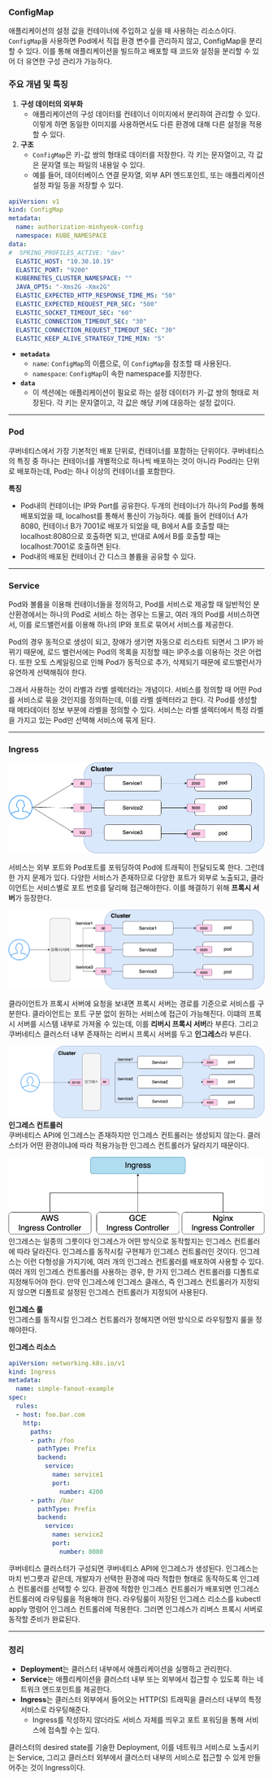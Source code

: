 ### ConfigMap
애플리케이션의 설정 값을 컨테이너에 주입하고 싶을 때 사용하는 리소스이다. `ConfigMap`을 사용하면 Pod에서 직접 환경 변수를 관리하지 않고, ConfigMap을 분리할 수 있다. 이를 통해 애플리케이션을 빌드하고 배포할 때 코드와 설정을 분리할 수 있어 더 유연한 구성 관리가 가능하다.

### 주요 개념 및 특징

1. **구성 데이터의 외부화**
    - 애플리케이션의 구성 데이터를 컨테이너 이미지에서 분리하여 관리할 수 있다. 이렇게 하면 동일한 이미지를 사용하면서도 다른 환경에 대해 다른 설정을 적용할 수 있다.
2. **구조**
    - `ConfigMap`은 키-값 쌍의 형태로 데이터를 저장한다. 각 키는 문자열이고, 각 값은 문자열 또는 파일의 내용일 수 있다.
    - 예를 들어, 데이터베이스 연결 문자열, 외부 API 엔드포인트, 또는 애플리케이션 설정 파일 등을 저장할 수 있다.

```yml
apiVersion: v1
kind: ConfigMap
metadata:
  name: authorization-minhyeok-config
  namespace: KUBE_NAMESPACE
data:
#  SPRING_PROFILES_ACTIVE: "dev"
  ELASTIC_HOST: "10.30.10.19"
  ELASTIC_PORT: "9200"
  KUBERNETES_CLUSTER_NAMESPACE: ""
  JAVA_OPTS: "-Xms2G -Xmx2G"
  ELASTIC_EXPECTED_HTTP_RESPONSE_TIME_MS: "50"
  ELASTIC_EXPECTED_REQUEST_PER_SEC: "500"
  ELASTIC_SOCKET_TIMEOUT_SEC: "60"
  ELASTIC_CONNECTION_TIMEOUT_SEC: "30"
  ELASTIC_CONNECTION_REQUEST_TIMEOUT_SEC: "30"
  ELASTIC_KEEP_ALIVE_STRATEGY_TIME_MIN: "5"
```

- **`metadata`**
    - `name`: `ConfigMap`의 이름으로, 이 `ConfigMap`을 참조할 때 사용된다.
    - `namespace`: `ConfigMap`이 속한 namespace를 지정한다.
- **`data`**
    - 이 섹션에는 애플리케이션이 필요로 하는 설정 데이터가 키-값 쌍의 형태로 저장된다. 각 키는 문자열이고, 각 값은 해당 키에 대응하는 설정 값이다.

---

### Pod

쿠버네티스에서 가장 기본적인 배포 단위로, 컨테이너를 포함하는 단위이다. 쿠버네티스의 특징 중 하나는 컨테이너를 개별적으로 하나씩 배포하는 것이 아니라 Pod라는 단위로 배포하는데, Pod는 하나 이상의 컨테이너를 포함한다.

**특징**

- Pod내의 컨테이너는 IP와 Port를 공유한다. 두개의 컨테이너가 하나의 Pod를 통해 배포되었을 때, localhost를 통해서 통신이 가능하다. 예를 들어 컨테이너 A가 8080, 컨테이너 B가 7001로 배포가 되었을 때, B에서 A를 호출할 때는 localhost:8080으로 호출하면 되고, 반대로 A에서 B를 호출할 때는 localhost:7001로 호출하면 된다.
- Pod내의 배포된 컨테이너 간 디스크 볼륨을 공유할 수 있다.

---

### Service

Pod와 볼륨을 이용해 컨테이너들을 정의하고, Pod를 서비스로 제공할 때 일반적인 분산환경에서는 하나의 Pod로 서비스 하는 경우는 드물고, 여러 개의 Pod를 서비스하면서, 이를 로드밸런서를 이용해 하나의 IP와 포트로 묶어서 서비스를 제공한다.

Pod의 경우 동적으로 생성이 되고, 장애가 생기면 자동으로 리스타트 되면서 그 IP가 바뀌기 때문에, 로드 밸런서에는 Pod의 목록을 지정할 때는 IP주소를 이용하는 것은 어렵다. 또한 오토 스케일링으로 인해 Pod가 동적으로 추가, 삭제되기 때문에 로드밸런서가 유연하게 선택해줘야 한다.

그래서 사용하는 것이 라벨과 라벨 셀렉터라는 개념이다. 서비스를 정의할 때 어떤 Pod를 서비스로 묶을 것인지를 정의하는데, 이를 라벨 셀렉터라고 한다. 각 Pod를 생성할 때 메타데이터 정보 부분에 라벨을 정의할 수 있다. 서비스는 라벨 셀렉터에서 특정 라벨을 가지고 있는 Pod만 선택해 서비스에 묶게 된다.

---

### Ingress
![img.png](./../image/ingress1.png)

서비스는 외부 포트와 Pod포트를 포워딩하여 Pod에 트래픽이 전달되도록 한다. 그런데 한 가지 문제가 있다. 다양한 서비스가 존재하므로 다양한 포트가 외부로 노출되고, 클라이언트는 서비스별로 포트 번호를 달리해 접근해야한다. 이를 해결하기 위해 **프록시 서버**가 등장한다.

![img.png](./../image/ingress2.png)

클라이언트가 프록시 서버에 요청을 보내면 프록시 서버는 경로를 기준으로 서비스를 구분한다. 클라이언트는 포트 구분 없이 원하는 서비스에 접근이 가능해진다. 이떄의 프록시 서버를 시스템 내부로 가져올 수 있는데, 이를 **리버시 프록시 서버**라 부른다. 그리고 쿠버네티스 클러스터 내부 존재하는 리버시 프록시 서버를 두고 **인그레스**라 부른다.

![img.png](./../image/ingress3.png)
**인그레스 컨트롤러**  
쿠버네티스 API에 인그레스는 존재하지만 인그레스 컨트롤러는 생성되지 않는다. 클러스터가 어떤 환경이냐에 따라 적용가능한 인그레스 컨트롤러가 달라지기 때문이다.  

![img.png](./../image/ingress4.png)
인그레스는 일종의 그릇이다 인그레스가 어떤 방식으로 동작할지는 인그레스 컨트롤러에 따라 달라진다. 인그레스를 동작시킬 구현체가 인그레스 컨트롤러인 것이다. 인그레스는 이런 다형성을 가지기에, 여러 개의 인그레스 컨트롤러를 배포하여 사용할 수 있다.  
여러 개의 인그레스 컨트롤러를 사용하는 경우, 한 가지 인그레스 컨트롤러를 디폴트로 지정해두어야 한다. 만약 인그레스에 인그레스 클래스, 즉 인그레스 컨트롤러가 지정되지 않으면 디폴트로 설정된 인그레스 컨트롤러가 지정되어 사용된다.  

**인그레스 룰**  
인그레스를 동작시킬 인그레스 컨트롤러가 정해지면 어떤 방식으로 라우팅할지 룰을 정해야한다.

**인그레스 리소스**
``` yml
apiVersion: networking.k8s.io/v1
kind: Ingress
metadata:
  name: simple-fanout-example
spec:
  rules:
  - host: foo.bar.com
    http:
      paths:
      - path: /foo
        pathType: Prefix
        backend:
          service:
            name: service1
            port:
              number: 4200
      - path: /bar
        pathType: Prefix
        backend:
          service:
            name: service2
            port:
              number: 8080
```

쿠버네티스 클러스터가 구성되면 쿠버네티스 API에 인그레스가 생성된다. 인그레스는 마치 빈그릇과 같은데, 개발자가 선택한 환경에 따라 적합한 형태로 동작하도록 인그레스 컨트롤러를 선택할 수 있다. 환경에 적합한 인그레스 컨트롤러가 배포되면 인그레스 컨트롤러에 라우팅룰을 적용해야 한다. 라우팅룰이 저장된 인그레스 리소스를 kubectl apply 명령어 인그레스 컨트롤러에 적용한다. 그러면 인그레스가 리버스 프록시 서버로 동작할 준비가 완료된다.  

---

### 정리
- **Deployment**는 클러스터 내부에서 애플리케이션을 실행하고 관리한다.
- **Service**는 애플리케이션을 클러스터 내부 또는 외부에서 접근할 수 있도록 하는 네트워크 엔드포인트를 제공한다.
- **Ingress**는 클러스터 외부에서 들어오는 HTTP(S) 트래픽을 클러스터 내부의 특정 서비스로 라우팅해준다.
    - Ingress를 작성하지 않더라도 서비스 자체를 띄우고 포트 포워딩을 통해 서비스에 접속할 수는 있다.

클러스터의 desired state를 기술한 Deployment, 이를 네트워크 서비스로 노출시키는 Service, 그리고 클러스터 외부에서 클러스터 내부의 서비스로 접근할 수 있게 만들어주는 것이 Ingress이다.
